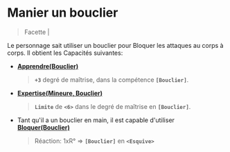 #  Manier un bouclier

> Facette |

Le personnage sait utiliser un bouclier pour Bloquer les attaques au corps à corps. Il obtient les Capacités suivantes:

* **[Apprendre(Bouclier)](https://trello.com/c/okzDUbWA)**
    > **`+3`** degré de maîtrise, dans la compétence **`[Bouclier]`**.
* **[Expertise(Mineure, Bouclier)](https://trello.com/c/0EKOzT2h)**
    > **`Limite`** de **`<6>`** dans le degré de maîtrise en **`[Bouclier]`**.
* Tant qu'il a un bouclier en main, il est capable d'utiliser **[Bloquer(Bouclier)](https://trello.com/c/djn43Sx7)**
    > Réaction:
    > 1xR° => **`[Bouclier]`** en **`<Esquive>`**
